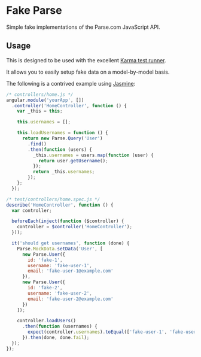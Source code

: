 # Fake Parse

Simple fake implementations of the Parse.com JavaScript API.

## Usage

This is designed to be used with the excellent [Karma test runner][karma].

It allows you to easily setup fake data on a model-by-model basis.

The following is a contrived example using [Jasmine][jasmine]:

```js
/* controllers/home.js */
angular.module('yourApp', [])
  .controller('HomeController', function () {
    var _this = this;

    this.usernames = [];

    this.loadUsernames = function () {
      return new Parse.Query('User')
        .find()
        .then(function (users) {
          _this.usernames = users.map(function (user) {
            return user.getUsername();
          });
          return _this.usernames;
        });
    };
  });

/* test/controllers/home.spec.js */
describe('HomeController', function () {
  var controller;

  beforeEach(inject(function ($controller) {
    controller = $controller('HomeController');
  }));

  it('should get usernames', function (done) {
    Parse.MockData.setData('User', [
      new Parse.User({
        id: 'fake-1',
        username: 'fake-user-1',
        email: 'fake-user-1@example.com'
      }),
      new Parse.User({
        id: 'fake-2',
        username: 'fake-user-2',
        email: 'fake-user-2@example.com'
      })
    ]);

    controller.loadUsers()
      .then(function (usernames) {
        expect(controller.usernames).toEqual(['fake-user-1', 'fake-user-2']);
      }).then(done, done.fail);
  });
});
```

[jasmine]: http://jasmine.github.io
[karma]: http://karma-runner.github.io/0.13/index.html

